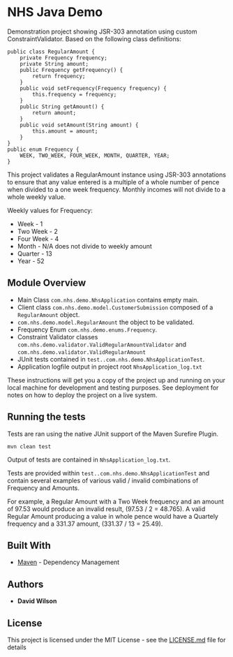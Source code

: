 # NHS Java Demo

Demonstration project showing JSR-303 annotation using custom ConstraintValidator.
Based on the following class definitions:
```
public class RegularAmount {
    private Frequency frequency;
    private String amount;
    public Frequency getFrequency() {
        return frequency;
    }
    public void setFrequency(Frequency frequency) {
        this.frequency = frequency;
    }
    public String getAmount() {
        return amount;
    }
    public void setAmount(String amount) {
        this.amount = amount;
    }
}
public enum Frequency {
    WEEK, TWO_WEEK, FOUR_WEEK, MONTH, QUARTER, YEAR;
}
```

This project validates a RegularAmount instance using JSR-303 annotations to ensure that any value entered is a multiple of a whole number of pence when divided to a one week frequency.
Monthly incomes will not divide to a whole weekly value.

Weekly values for Frequency:

* Week - 1
* Two Week - 2
* Four Week - 4
* Month - N/A does not divide to weekly amount
* Quarter - 13
* Year - 52

## Module Overview
* Main Class `com.nhs.demo.NhsApplication` contains empty main.
* Client class `com.nhs.demo.model.CustomerSubmission` composed of a `RegularAmount` object.
* `com.nhs.demo.model.RegularAmount` the object to be validated.
* Frequency Enum `com.nhs.demo.enums.Frequency`. 
* Constraint Validator classes `com.nhs.demo.validator.ValidRegularAmountValidator` and `com.nhs.demo.validator.ValidRegularAmount`
* JUnit tests contained in `test..com.nhs.demo.NhsApplicationTest`.
* Application logfile output in project root `NhsApplication_log.txt` 

These instructions will get you a copy of the project up and running on your local machine for development and testing purposes. See deployment for notes on how to deploy the project on a live system.

## Running the tests

Tests are ran using the native JUnit support of the Maven Surefire Plugin.
```
mvn clean test
```
Output of tests are contained in `NhsApplication_log.txt`.

Tests are provided within `test..com.nhs.demo.NhsApplicationTest` and contain several examples of various valid / invalid combinations of Frequency and Amounts.

For example, a Regular Amount with a Two Week frequency and an amount of 97.53 would produce an invalid result, (97.53 / 2 = 48.765).
A valid Regular Amount producing a value in whole pence would have a Quartely frequency and a 331.37 amount, (331.37 / 13 = 25.49).


## Built With

* [Maven](https://maven.apache.org/) - Dependency Management

## Authors

* **David Wilson** 

## License

This project is licensed under the MIT License - see the [LICENSE.md](LICENSE.md) file for details
